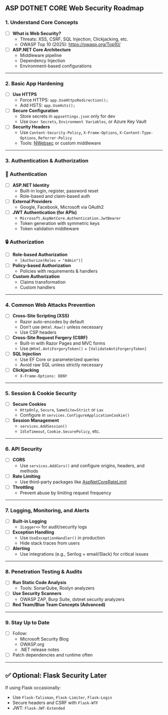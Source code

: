 ## ASP DOTNET CORE Web Security Roadmap

### 1. **Understand Core Concepts**

- [ ] **What is Web Security?**
    - Threats: XSS, CSRF, SQL Injection, Clickjacking, etc.
    - OWASP Top 10 (2025): https://owasp.org/Top10/
- [ ] **ASP.NET Core Architecture**
    - Middleware pipeline
    - Dependency Injection
    - Environment-based configurations

---

### 2. **Basic App Hardening**

- [ ] **Use HTTPS**
    - Force HTTPS: `app.UseHttpsRedirection();`
    - Add HSTS: `app.UseHsts();`
- [ ] **Secure Configuration**
    - Store secrets in `appsettings.json` only for dev
    - Use `User Secrets`, `Environment Variables`, or Azure Key Vault
- [ ] **Security Headers**
    - Use `Content-Security-Policy`, `X-Frame-Options`, `X-Content-Type-Options`, `Referrer-Policy`
    - Tools: [NWebsec](https://github.com/NWebsec/NWebsec) or custom middleware

---

### 3. **Authentication & Authorization**

### 🔐 Authentication

- [ ] **ASP.NET Identity**
    - Built-in login, register, password reset
    - Role-based and claim-based auth
- [ ] **External Providers**
    - Google, Facebook, Microsoft via OAuth2
- [ ] **JWT Authentication (for APIs)**
    - `Microsoft.AspNetCore.Authentication.JwtBearer`
    - Token generation with symmetric keys
    - Token validation middleware

### 🔒 Authorization

- [ ] **Role-based Authorization**
    - `[Authorize(Roles = "Admin")]`
- [ ] **Policy-based Authorization**
    - Policies with requirements & handlers
- [ ] **Custom Authorization**
    - Claims transformation
    - Custom handlers

---

### 4. **Common Web Attacks Prevention**

- [ ] **Cross-Site Scripting (XSS)**
    - Razor auto-encodes by default
    - Don’t use `@Html.Raw()` unless necessary
    - Use CSP headers
- [ ] **Cross-Site Request Forgery (CSRF)**
    - Built-in with Razor Pages and MVC forms
    - Use `@Html.AntiForgeryToken()` + `[ValidateAntiForgeryToken]`
- [ ] **SQL Injection**
    - Use EF Core or parameterized queries
    - Avoid raw SQL unless strictly necessary
- [ ] **Clickjacking**
    - `X-Frame-Options: DENY`

---

### 5. **Session & Cookie Security**

- [ ] **Secure Cookies**
    - `HttpOnly`, `Secure`, `SameSite=Strict` or `Lax`
    - Configure in `services.ConfigureApplicationCookie()`
- [ ] **Session Management**
    - `services.AddSession()`
    - `IdleTimeout`, `Cookie.SecurePolicy`, etc.

---

### 6. **API Security**

- [ ] **CORS**
    - Use `services.AddCors()` and configure origins, headers, and methods
- [ ] **Rate Limiting**
    - Use third-party packages like [AspNetCoreRateLimit](https://github.com/stefanprodan/AspNetCoreRateLimit)
- [ ] **Throttling**
    - Prevent abuse by limiting request frequency

---

### 7. **Logging, Monitoring, and Alerts**

- [ ] **Built-in Logging**
    - `ILogger<>` for audit/security logs
- [ ] **Exception Handling**
    - Use `UseExceptionHandler()` in production
    - Hide stack traces from users
- [ ] **Alerting**
    - Use integrations (e.g., Serilog + email/Slack) for critical issues

---

### 8. **Penetration Testing & Audits**

- [ ] **Run Static Code Analysis**
    - Tools: SonarQube, Roslyn analyzers
- [ ] **Use Security Scanners**
    - OWASP ZAP, Burp Suite, dotnet security analyzers
- [ ] **Red Team/Blue Team Concepts (Advanced)**

---

### 9. **Stay Up to Date**

- [ ] Follow:
    - Microsoft Security Blog
    - OWASP.org
    - .NET release notes
- [ ] Patch dependencies and runtime often

---

## ✅ Optional: Flask Security Later

If using Flask occasionally:

- Use `Flask-Talisman`, `Flask-Limiter`, `Flask-Login`
- Secure headers and CSRF with `Flask-WTF`
- JWT: `Flask-JWT-Extended`

  